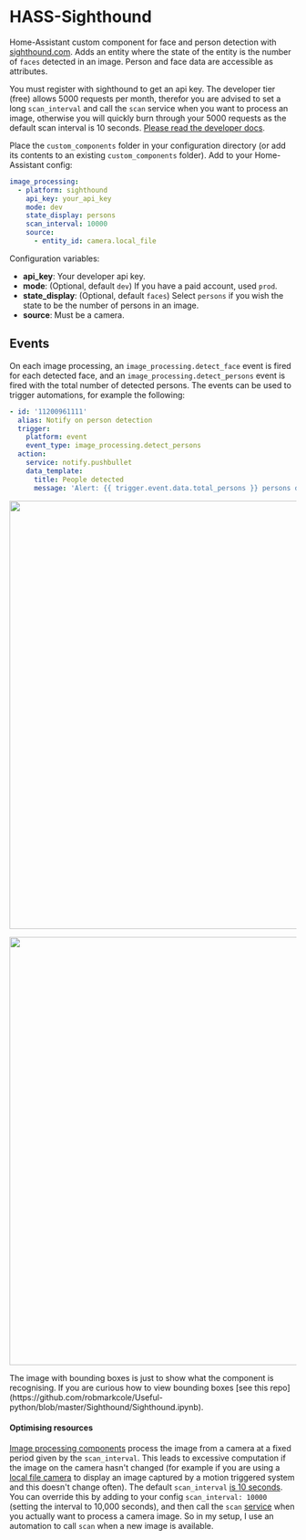 # HASS-Sighthound
Home-Assistant custom component for face and person detection with [sighthound.com](https://www.sighthound.com/products/cloud). Adds an entity where the state of the entity is the number of `faces` detected in an image. Person and face data are accessible as attributes.

You must register with sighthound to get an api key. The developer tier (free) allows 5000 requests per month, therefor you are advised to set a long `scan_interval` and call the `scan` service when you want to process an image, otherwise you will quickly burn through your 5000 requests as the default scan interval is 10 seconds. [Please read the developer docs](https://www.sighthound.com/docs/cloud/detection/).


Place the `custom_components` folder in your configuration directory (or add its contents to an existing `custom_components` folder). Add to your Home-Assistant config:
```yaml
image_processing:
  - platform: sighthound
    api_key: your_api_key
    mode: dev
    state_display: persons
    scan_interval: 10000
    source:
      - entity_id: camera.local_file
```
Configuration variables:
- **api_key**: Your developer api key.
- **mode**: (Optional, default `dev`) If you have a paid account, used `prod`.
- **state_display**: (Optional, default `faces`) Select `persons` if you wish the state to be the number of persons in an image.
- **source**: Must be a camera.

## Events
On each image processing, an `image_processing.detect_face` event is fired for each detected face, and an `image_processing.detect_persons` event is fired with the total number of detected persons. The events can be used to trigger automations, for example the following:

```yaml
- id: '11200961111'
  alias: Notify on person detection
  trigger:
    platform: event
    event_type: image_processing.detect_persons
  action:
    service: notify.pushbullet
    data_template:
      title: People detected
      message: 'Alert: {{ trigger.event.data.total_persons }} persons detected by {{ trigger.event.data.entity_id }}'
```

<p align="center">
<img src="https://github.com/robmarkcole/HASS-Sighthound/blob/master/images/usage.jpg" width="750">
</p>

<p align="center">
<img src="https://github.com/robmarkcole/HASS-Sighthound/blob/master/images/people_identified.jpg" width="750">
</p>
The image with bounding boxes is just to show what the component is recognising. If you are curious how to view bounding boxes [see this repo](https://github.com/robmarkcole/Useful-python/blob/master/Sighthound/Sighthound.ipynb).

#### Optimising resources
[Image processing components](https://www.home-assistant.io/components/image_processing/) process the image from a camera at a fixed period given by the `scan_interval`. This leads to excessive computation if the image on the camera hasn't changed (for example if you are using a [local file camera](https://www.home-assistant.io/components/camera.local_file/) to display an image captured by a motion triggered system and this doesn't change often). The default `scan_interval` [is 10 seconds](https://github.com/home-assistant/home-assistant/blob/98e4d514a5130b747112cc0788fc2ef1d8e687c9/homeassistant/components/image_processing/__init__.py#L27). You can override this by adding to your config `scan_interval: 10000` (setting the interval to 10,000 seconds), and then call the `scan` [service](https://github.com/home-assistant/home-assistant/blob/98e4d514a5130b747112cc0788fc2ef1d8e687c9/homeassistant/components/image_processing/__init__.py#L62) when you actually want to process a camera image. So in my setup, I use an automation to call `scan` when a new image is available.
